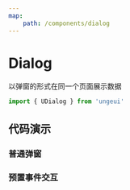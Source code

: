 ```yaml
---
map:
    path: /components/dialog
---
```


# Dialog

以弹窗的形式在同一个页面展示数据

```js
import { UDialog } from 'ungeui'
```

## 代码演示

### 普通弹窗

<demo src="./demo/base.vue"
  language="vue"
  title="基本用法"
  desc="弹窗基本用法">
</demo>

### 预置事件交互

<demo src="./demo/event.vue"
  language="vue"
  title="基本用法"
  desc="触发某些钩子">
</demo>